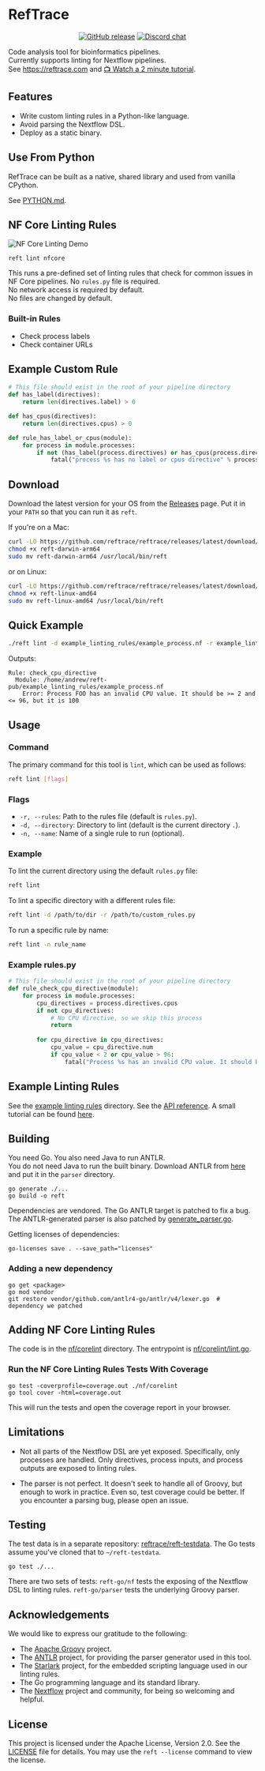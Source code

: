 # RefTrace

<p align="center">
  <a href="https://github.com/reftrace/reftrace/releases"><img src="https://img.shields.io/github/release/reftrace/reftrace" alt="GitHub release"></a>
  <a href="https://discord.gg/kK7hVKXHQ3"><img src="https://img.shields.io/discord/1299076437571010580?color=blue" alt="Discord chat"></a>
</p>

Code analysis tool for bioinformatics pipelines.  
Currently supports linting for Nextflow pipelines.  
See https://reftrace.com and [📺 Watch a 2 minute tutorial](https://customer-rmcf6d3u09leya5y.cloudflarestream.com/eec7ef6db680b66733045242c9d1cb43/watch).

## Features

- Write custom linting rules in a Python-like language.
- Avoid parsing the Nextflow DSL.
- Deploy as a static binary.

## Use From Python

RefTrace can be built as a native, shared library and used from vanilla CPython.

See [PYTHON.md](PYTHON.md).

## NF Core Linting Rules

![NF Core Linting Demo](demo/nfcore_lint.gif)

```
reft lint nfcore
```
This runs a pre-defined set of linting rules that check for common issues in NF Core pipelines.
No `rules.py` file is required.  
No network access is required by default.  
No files are changed by default.

### Built-in Rules

- Check process labels
- Check container URLs

## Example Custom Rule

```python
# This file should exist in the root of your pipeline directory
def has_label(directives):
    return len(directives.label) > 0

def has_cpus(directives):
    return len(directives.cpus) > 0

def rule_has_label_or_cpus(module):
    for process in module.processes:
        if not (has_label(process.directives) or has_cpus(process.directives)):
            fatal("process %s has no label or cpus directive" % process.name)
```

## Download

Download the latest version for your OS from the [Releases](https://github.com/reftrace/reftrace/releases) page. Put it in your `PATH` so that you can run it as `reft`.

If you're on a Mac:

```bash
curl -LO https://github.com/reftrace/reftrace/releases/latest/download/reft-darwin-arm64
chmod +x reft-darwin-arm64
sudo mv reft-darwin-arm64 /usr/local/bin/reft
```

or on Linux:

```bash
curl -LO https://github.com/reftrace/reftrace/releases/latest/download/reft-linux-amd64
chmod +x reft-linux-amd64
sudo mv reft-linux-amd64 /usr/local/bin/reft
```

## Quick Example

```bash
./reft lint -d example_linting_rules/example_process.nf -r example_linting_rules/min_max_cpus.py
```

Outputs:

```
Rule: check_cpu_directive
  Module: /home/andrew/reft-pub/example_linting_rules/example_process.nf
    Error: Process FOO has an invalid CPU value. It should be >= 2 and <= 96, but it is 100

``` 

## Usage

### Command

The primary command for this tool is `lint`, which can be used as follows:

```bash
reft lint [flags]
```

### Flags

- `-r, --rules`: Path to the rules file (default is `rules.py`).
- `-d, --directory`: Directory to lint (default is the current directory `.`).
- `-n, --name`: Name of a single rule to run (optional).

### Example

To lint the current directory using the default `rules.py` file:

```bash
reft lint
```

To lint a specific directory with a different rules file:

```bash
reft lint -d /path/to/dir -r /path/to/custom_rules.py
```

To run a specific rule by name:

```bash
reft lint -n rule_name
```

### Example rules.py

```python
# This file should exist in the root of your pipeline directory
def rule_check_cpu_directive(module):
    for process in module.processes:
        cpu_directives = process.directives.cpus
        if not cpu_directives:
            # No CPU directive, so we skip this process
            return
        
        for cpu_directive in cpu_directives:
            cpu_value = cpu_directive.num
            if cpu_value < 2 or cpu_value > 96:
                fatal("Process %s has an invalid CPU value. It should be >= 2 and <= 96, but it is %d" % (process.name, cpu_value))
```

## Example Linting Rules

See the [example linting rules](example_linting_rules) directory. See the [API reference](https://reftrace.com/reference/linting_api/). A small tutorial can be found [here](https://reftrace.com/guides/nextflow_linting_examples).  

## Building

You need Go. You also need Java to run ANTLR.  
You do not need Java to run the built binary.
Download ANTLR from [here](https://www.antlr.org/download/antlr-4.13.1-complete.jar) and put it in the `parser` directory.

```
go generate ./...
go build -o reft
```

Dependencies are vendored. The Go ANTLR target is patched to fix a bug. The ANTLR-generated parser is also patched by [generate_parser.go](cmd/generate_parser.go).

Getting licenses of dependencies:

```
go-licenses save . --save_path="licenses"
```

### Adding a new dependency

```
go get <package>
go mod vendor
git restore vendor/github.com/antlr4-go/antlr/v4/lexer.go  # dependency we patched
```

## Adding NF Core Linting Rules

The code is in the [nf/corelint](nf/corelint) directory. The entrypoint is [nf/corelint/lint.go](nf/corelint/lint.go).

### Run the NF Core Linting Rules Tests With Coverage

```
go test -coverprofile=coverage.out ./nf/corelint
go tool cover -html=coverage.out
```
This will run the tests and open the coverage report in your browser.

## Limitations

- Not all parts of the Nextflow DSL are yet exposed. Specifically, only processes are handled. Only directives, process inputs, and process outputs are exposed to linting rules.

- The parser is not perfect. It doesn't seek to handle all of Groovy, but enough to work in practice. Even so, test coverage could be better. If you encounter a
parsing bug, please open an issue.

## Testing

The test data is in a separate repository: [reftrace/reft-testdata](https://github.com/reftrace/reft-testdata).
The Go tests assume you've cloned that to `~/reft-testdata`.

```
go test ./...
```

There are two sets of tests: `reft-go/nf` tests the exposing of the Nextflow DSL to linting rules. `reft-go/parser` tests the underlying Groovy parser.

## Acknowledgements

We would like to express our gratitude to the following:

- The [Apache Groovy](https://groovy-lang.org/) project.
- The [ANTLR](https://www.antlr.org/) project, for providing the parser generator used in this tool.
- The [Starlark](https://github.com/google/starlark-go) project, for the embedded scripting language used in our linting rules.
- The Go programming language and its standard library.
- The [Nextflow](https://www.nextflow.io/) project and community, for being so welcoming and helpful.

## License

This project is licensed under the Apache License, Version 2.0. See the [LICENSE](LICENSE) file for details. You may use the `reft --license` command to view the license.

